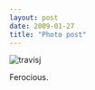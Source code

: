 ```yaml
---
layout: post
date: 2009-01-27
title: "Photo post"
---
```

![travisj](/images/452e63c32375d6d8518a602b856462cc495fad21c1a2e330365c161403374d87.jpg)

Ferocious.